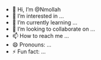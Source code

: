 - 👋 Hi, I’m @Nmollah
- 👀 I’m interested in ...
- 🌱 I’m currently learning ...
- 💞️ I’m looking to collaborate on ...
- 📫 How to reach me ...
- 😄 Pronouns: ...
- ⚡ Fun fact: ...

<!---
Nmollah/Nmollah is a ✨ special ✨ repository because its `README.md` (this file) appears on your GitHub profile.
You can click the Preview link to take a look at your changes.
--->
